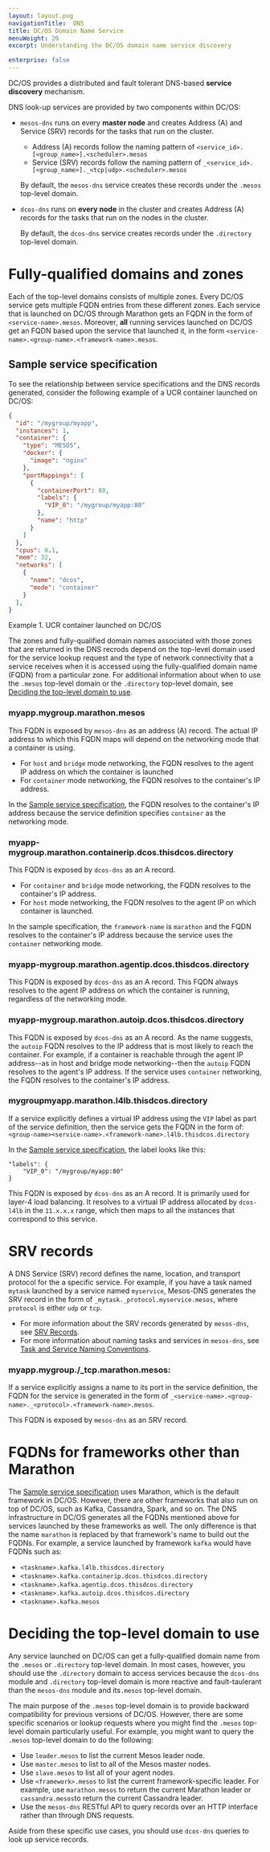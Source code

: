 ```yaml
---
layout: layout.pug
navigationTitle:  DNS
title: DC/OS Domain Name Service
menuWeight: 20
excerpt: Understanding the DC/OS domain name service discovery

enterprise: false
---
```


<!-- The source repo for this topic is https://github.com/dcos/dcos-docs-site -->

DC/OS provides a distributed and fault tolerant DNS-based **service discovery** mechanism.

DNS look-up services are provided by two components within DC/OS:
- `mesos-dns` runs on every **master node** and creates Address (A) and Service (SRV) records for the tasks that run on the cluster.
  - Address (A) records follow the naming pattern of `<service_id>.[<group_name>].<scheduler>.mesos`
  - Service (SRV) records follow the naming pattern of `_<service_id>.[<group_name>]._<tcp|udp>.<scheduler>.mesos`

  By default, the `mesos-dns` service creates these records under the `.mesos` top-level domain.

- `dcos-dns` runs on **every node** in the cluster and creates Address (A) records for the tasks that run on the nodes in the cluster.

  By default, the `dcos-dns` service creates records under the `.directory` top-level domain.

# Fully-qualified domains and zones
Each of the top-level domains consists of multiple zones. Every DC/OS service gets multiple FQDN entries from these different zones. Each service that is launched on DC/OS through Marathon gets an FQDN in the form of  `<service-name>.mesos`. Moreover, **all** running services launched on DC/OS get an FQDN based upon the service that launched it, in the form `<service-name>.<group-name>.<framework-name>.mesos`.

## Sample service specification
To see the relationship between service specifications and the DNS records generated, consider the following example of a UCR container launched on DC/OS:
<a name="Example1"></a> 
```json
{
  "id": "/mygroup/myapp",
  "instances": 1,
  "container": {
    "type": "MESOS",
    "docker": {
      "image": "nginx"
    },
    "portMappings": [
      {
        "containerPort": 80,
        "labels": {
          "VIP_0": "/mygroup/myapp:80"
        },
        "name": "http"
      }
    ]
  },
  "cpus": 0.1,
  "mem": 32,
  "networks": [
    {
      "name": "dcos",
      "mode": "container"
    }
  ],
}
```
Example 1. UCR container launched on DC/OS

The zones and fully-qualified domain names associated with those zones that are returned in the DNS recrods depend on the top-level domain used for the service lookup request and the type of network connectivity that a service receives when it is accessed using the fully-qualified domain name (FQDN) from a particular zone. For additional information about when to use the `.mesos` top-level domain or the `.directory` top-level domain, see [Deciding the top-level domain to use](#TopLevelDomain). 

### myapp.mygroup.marathon.mesos
This FQDN is exposed by `mesos-dns` as an address (A) record. The actual IP address to which this FQDN maps will depend on the networking mode that a container is using. 
- For `host` and `bridge` mode networking, the FQDN resolves to the agent IP address on which the container is launched
- For `container` mode networking, the FQDN resolves to the container's IP address. 

In the [Sample service specification](#Example1), the FQDN resolves to the container's IP address because the service definition specifies `container` as the networking mode.

### myapp-mygroup.marathon.containerip.dcos.thisdcos.directory
This FQDN is exposed by `dcos-dns` as an A record. 
- For `container` and `bridge` mode networking, the FQDN resolves to the container's IP address.
- For `host` mode networking, the FQDN resolves to the agent IP on which container is launched. 

In the sample specification, the `framework-name` is `marathon` and the FQDN resolves to the container's IP address because the service uses the `container` networking mode.

### myapp-mygroup.marathon.agentip.dcos.thisdcos.directory
This FQDN is exposed by `dcos-dns` as an A record. This FQDN always resolves to the agent IP address on which the container is running, regardless of the networking mode.

### myapp-mygroup.marathon.autoip.dcos.thisdcos.directory
This FQDN is exposed by `dcos-dns` as an A record. As the name suggests, the `autoip` FQDN resolves to the IP address that is most likely to reach the container. For example, if a container is reachable through the agent IP address--as in host and bridge mode networking--then the `autoip` FQDN resolves to the agent's IP address. If the service uses `container` networking, the FQDN resolves to the container's IP address.

### mygroupmyapp.marathon.l4lb.thisdcos.directory
If a service explicitly defines a virtual IP address using the `VIP` label as part of the service definition, then the service gets the FQDN in the form of:
`<group-name><service-name>.<framework-name>.l4lb.thisdcos.directory`

In the [Sample service specification](#Example1), the label looks like this:
```
"labels": {
    "VIP_0": "/mygroup/myapp:80"
}
```

This FQDN is exposed by `dcos-dns` as an A record. It is primarily used for layer-4 load balancing. It resolves to a virtual IP address allocated by `dcos-l4lb` in the `11.x.x.x` range, which then maps to all the instances that correspond to this service.

# SRV records

A DNS Service (SRV) record defines the name, location, and transport protocol for the a specific service. For example, if you have a task named `mytask` launched by a service named `myservice`, Mesos-DNS generates the SRV record in the form of `_mytask._protocol.myservice.mesos`, where `protocol` is either `udp` or `tcp`.
- For more information about the SRV records generated by `mesos-dns`, see [SRV Records](/1.11/networking/DNS/mesos-dns/service-naming/#srv-records).
- For more information about  naming tasks and services in `mesos-dns`, see [Task and Service Naming Conventions](/1.11/networking/DNS/mesos-dns/service-naming/#task-and-service-naming-conventions).

### myapp.mygroup./_tcp.marathon.mesos:
If a service explicitly assigns a name to its port in the service definition, the FQDN for the service is generated in the form of `_<service-name>.<group-name>._<protocol>.<framework-name>.mesos`.

This FQDN is exposed by `mesos-dns` as an SRV record.

# FQDNs for frameworks other than Marathon
The [Sample service specification](#Example1) uses Marathon, which is the default framework in DC/OS. However, there are other frameworks that also run on top of DC/OS, such as Kafka, Cassandra, Spark, and so on. The DNS infrastructure in DC/OS generates all the FQDNs mentioned above for services launched by these frameworks as well. The only difference is that the name `marathon` is replaced by that framework's name to build out the FQDNs. For example, a service launched by framework `kafka` would have FQDNs such as:

* `<taskname>.kafka.l4lb.thisdcos.directory`
* `<taskname>.kafka.containerip.dcos.thisdcos.directory`
* `<taskname>.kafka.agentip.dcos.thisdcos.directory`
* `<taskname>.kafka.autoip.dcos.thisdcos.directory`
* `<taskname>.kafka.mesos`

<a name="TopLevelDomain">

# Deciding the top-level domain to use

Any service launched on DC/OS can get a fully-qualified domain name from the `.mesos` or `.directory` top-level domain. In most cases, however, you should use the `.directory` domain to access services because the `dcos-dns` module and `.directory` top-level domain is more reactive and fault-taulerant than the `mesos-dns` module and its`.mesos` top-level domain.

The main purpose of the `.mesos` top-level domain is to provide backward compatibility for previous versions of DC/OS. However, there are some specific scenarios or lookup requests where you might find the `.mesos` top-level domain particularly useful. For example, you might want to query the `.mesos` top-level domain to do the following:
- Use `leader.mesos` to list the current Mesos leader node.
- Use `master.mesos` to list to all of the Mesos master nodes.
- Use `slave.mesos` to list all of your agent nodes.
- Use `<framework>.mesos` to list the current framework-specific leader. For example, use `marathon.mesos`
to return the current Marathon leader or `cassandra.mesos`to return the current Cassandra leader.
- Use the `mesos-dns` RESTful API to query records over an HTTP interface rather than through DNS requests.

Aside from these specific use cases, you should use `dcos-dns` queries to look up service records.